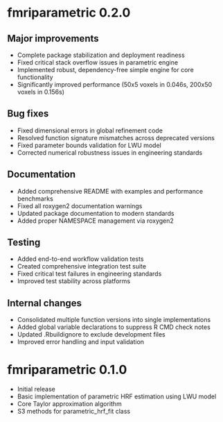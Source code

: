 # fmriparametric 0.2.0

## Major improvements

* Complete package stabilization and deployment readiness
* Fixed critical stack overflow issues in parametric engine
* Implemented robust, dependency-free simple engine for core functionality
* Significantly improved performance (50x5 voxels in 0.046s, 200x50 voxels in 0.156s)

## Bug fixes

* Fixed dimensional errors in global refinement code
* Resolved function signature mismatches across deprecated versions
* Fixed parameter bounds validation for LWU model
* Corrected numerical robustness issues in engineering standards

## Documentation

* Added comprehensive README with examples and performance benchmarks
* Fixed all roxygen2 documentation warnings
* Updated package documentation to modern standards
* Added proper NAMESPACE management via roxygen2

## Testing

* Added end-to-end workflow validation tests
* Created comprehensive integration test suite
* Fixed critical test failures in engineering standards
* Improved test stability across platforms

## Internal changes

* Consolidated multiple function versions into single implementations
* Added global variable declarations to suppress R CMD check notes
* Updated .Rbuildignore to exclude development files
* Improved error handling and input validation

# fmriparametric 0.1.0

* Initial release
* Basic implementation of parametric HRF estimation using LWU model
* Core Taylor approximation algorithm
* S3 methods for parametric_hrf_fit class